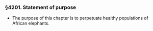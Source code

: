 ### §4201. Statement of purpose
* The purpose of this chapter is to perpetuate healthy populations of African elephants.